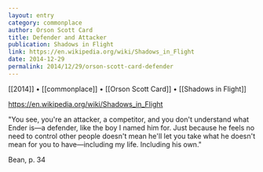 ```yaml
---
layout: entry
category: commonplace
author: Orson Scott Card
title: Defender and Attacker
publication: Shadows in Flight
link: https://en.wikipedia.org/wiki/Shadows_in_Flight
date: 2014-12-29
permalink: 2014/12/29/orson-scott-card-defender
---
```


[[2014]] • [[commonplace]] • [[Orson Scott Card]] • [[Shadows in Flight]]

https://en.wikipedia.org/wiki/Shadows_in_Flight

"You see, you're an attacker, a competitor, and you don't understand what Ender is—a defender, like the boy I named him for. Just because he feels no need to control other people doesn't mean he'll let you take what he doesn't mean for you to have—including my life. Including his own."

Bean, p. 34
